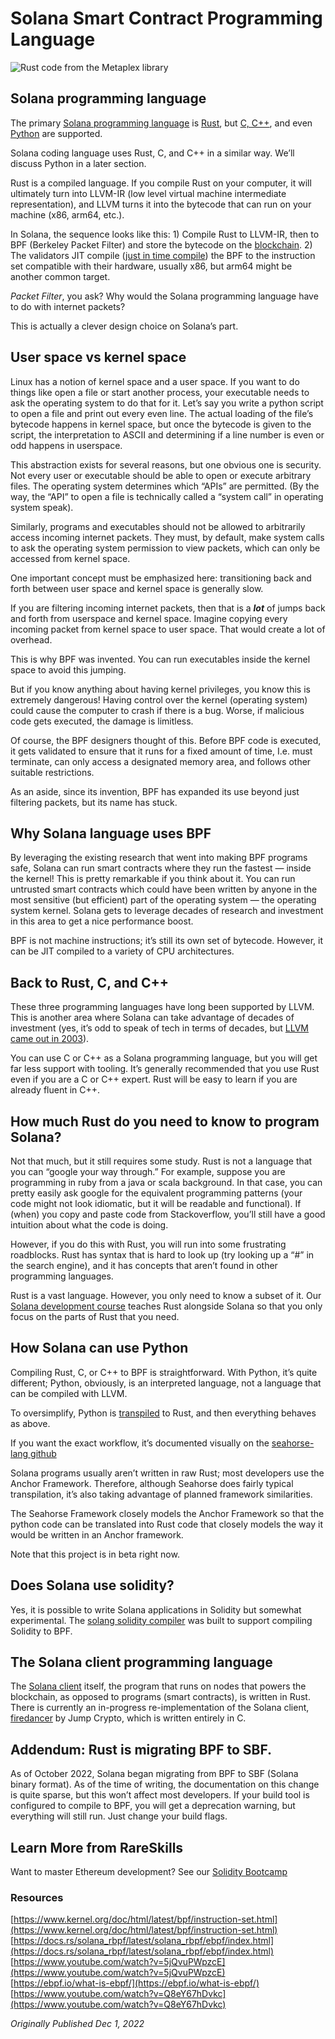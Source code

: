 # Solana Smart Contract Programming Language


![Rust code from the Metaplex library](https://static.wixstatic.com/media/935a00_3f5e8b99b9474c1d9ba116a2ad27ef12~mv2.webp/v1/fill/w_1480,h_878,al_c,q_85,usm_0.66_1.00_0.01,enc_auto/935a00_3f5e8b99b9474c1d9ba116a2ad27ef12~mv2.webp)

## Solana programming language

The primary [Solana programming language](https://www.rareskills.io/solana-tutorial) is [Rust](https://www.rareskills.io/rust-bootcamp), but [C, C++](https://docs.solana.com/developing/on-chain-programs/developing-c), and even [Python](https://seahorse-lang.org/) are supported.

Solana coding language uses Rust, C, and C++ in a similar way. We’ll discuss Python in a later section.

Rust is a compiled language. If you compile Rust on your computer, it will ultimately turn into LLVM-IR (low level virtual machine intermediate representation), and LLVM turns it into the bytecode that can run on your machine (x86, arm64, etc.).

In Solana, the sequence looks like this: 1) Compile Rust to LLVM-IR, then to BPF (Berkeley Packet Filter) and store the bytecode on the [blockchain](https://www.rareskills.io/web3-blockchain-bootcamps). 2) The validators JIT compile ([just in time compile](https://en.wikipedia.org/wiki/Just-in-time_compilation)) the BPF to the instruction set compatible with their hardware, usually x86, but arm64 might be another common target.

*Packet Filter*, you ask? Why would the Solana programming language have to do with internet packets?

This is actually a clever design choice on Solana’s part.

## User space vs kernel space

Linux has a notion of kernel space and a user space. If you want to do things like open a file or start another process, your executable needs to ask the operating system to do that for it. Let’s say you write a python script to open a file and print out every even line. The actual loading of the file’s bytecode happens in kernel space, but once the bytecode is given to the script, the interpretation to ASCII and determining if a line number is even or odd happens in userspace.

This abstraction exists for several reasons, but one obvious one is security. Not every user or executable should be able to open or execute arbitrary files. The operating system determines which “APIs” are permitted. (By the way, the “API” to open a file is technically called a “system call” in operating system speak).

Similarly, programs and executables should not be allowed to arbitrarily access incoming internet packets. They must, by default, make system calls to ask the operating system permission to view packets, which can only be accessed from kernel space.

One important concept must be emphasized here: transitioning back and forth between user space and kernel space is generally slow.

If you are filtering incoming internet packets, then that is a ***lot*** of jumps back and forth from userspace and kernel space. Imagine copying every incoming packet from kernel space to user space. That would create a lot of overhead.

This is why BPF was invented. You can run executables inside the kernel space to avoid this jumping.

But if you know anything about having kernel privileges, you know this is extremely dangerous! Having control over the kernel (operating system) could cause the computer to crash if there is a bug. Worse, if malicious code gets executed, the damage is limitless.

Of course, the BPF designers thought of this. Before BPF code is executed, it gets validated to ensure that it runs for a fixed amount of time, I.e. must terminate, can only access a designated memory area, and follows other suitable restrictions.

As an aside, since its invention, BPF has expanded its use beyond just filtering packets, but its name has stuck.

## Why Solana language uses BPF

By leveraging the existing research that went into making BPF programs safe, Solana can run smart contracts where they run the fastest — inside the kernel! This is pretty remarkable if you think about it. You can run untrusted smart contracts which could have been written by anyone in the most sensitive (but efficient) part of the operating system — the operating system kernel. Solana gets to leverage decades of research and investment in this area to get a nice performance boost.

BPF is not machine instructions; it’s still its own set of bytecode. However, it can be JIT compiled to a variety of CPU architectures.

## Back to Rust, C, and C++

These three programming languages have long been supported by LLVM. This is another area where Solana can take advantage of decades of investment (yes, it’s odd to speak of tech in terms of decades, but [LLVM came out in 2003](https://en.wikipedia.org/wiki/LLVM)).

You can use C or C++ as a Solana programming language, but you will get far less support with tooling. It’s generally recommended that you use Rust even if you are a C or C++ expert. Rust will be easy to learn if you are already fluent in C++.

## How much Rust do you need to know to program Solana?

Not that much, but it still requires some study. Rust is not a language that you can “google your way through.” For example, suppose you are programming in ruby from a java or scala background. In that case, you can pretty easily ask google for the equivalent programming patterns (your code might not look idiomatic, but it will be readable and functional). If (when) you copy and paste code from Stackoverflow, you’ll still have a good intuition about what the code is doing.

However, if you do this with Rust, you will run into some frustrating roadblocks. Rust has syntax that is hard to look up (try looking up a “#” in the search engine), and it has concepts that aren’t found in other programming languages.

Rust is a vast language. However, you only need to know a subset of it. Our [Solana development course](https://rareskills.io/solana-tutorial) teaches Rust alongside Solana so that you only focus on the parts of Rust that you need.

## How Solana can use Python

Compiling Rust, C, or C++ to BPF is straightforward. With Python, it’s quite different; Python, obviously, is an interpreted language, not a language that can be compiled with LLVM.

To oversimplify, Python is [transpiled](https://en.wikipedia.org/wiki/Source-to-source_compiler) to Rust, and then everything behaves as above.

If you want the exact workflow, it’s documented visually on the [seahorse-lang github](https://github.com/ameliatastic/seahorse-lang)

Solana programs usually aren’t written in raw Rust; most developers use the Anchor Framework. Therefore, although Seahorse does fairly typical transpilation, it’s also taking advantage of planned framework similarities.

The Seahorse Framework closely models the Anchor Framework so that the python code can be translated into Rust code that closely models the way it would be written in an Anchor framework.

Note that this project is in beta right now.

## Does Solana use solidity?

Yes, it is possible to write Solana applications in Solidity but somewhat experimental. The [solang solidity compiler](https://solang.readthedocs.io/en/latest/) was built to support compiling Solidity to BPF.

## The Solana client programming language

The [Solana client](https://github.com/solana-labs/solana) itself, the program that runs on nodes that powers the blockchain, as opposed to programs (smart contracts), is written in Rust. There is currently an in-progress re-implementation of the Solana client, [firedancer](https://jumpcrypto.com/firedancer/) by Jump Crypto, which is written entirely in C.

## Addendum: Rust is migrating BPF to SBF.

As of October 2022, Solana began migrating from BPF to SBF (Solana binary format). As of the time of writing, the documentation on this change is quite sparse, but this won’t affect most developers. If your build tool is configured to compile to BPF, you will get a deprecation warning, but everything will still run. Just change your build flags.

## Learn More from RareSkills

Want to master Ethereum development? See our [Solidity Bootcamp](https://www.rareskills.io/solidity-bootcamp)

### Resources

[https://www.kernel.org/doc/html/latest/bpf/instruction-set.html](https://www.kernel.org/doc/html/latest/bpf/instruction-set.html)  
[https://docs.rs/solana_rbpf/latest/solana_rbpf/ebpf/index.html](https://docs.rs/solana_rbpf/latest/solana_rbpf/ebpf/index.html)  
[https://www.youtube.com/watch?v=5jQvuPWpzcE](https://www.youtube.com/watch?v=5jQvuPWpzcE)  
[https://ebpf.io/what-is-ebpf/](https://ebpf.io/what-is-ebpf/)  
[https://www.youtube.com/watch?v=Q8eY67hDvkc](https://www.youtube.com/watch?v=Q8eY67hDvkc)

*Originally Published Dec 1, 2022*

